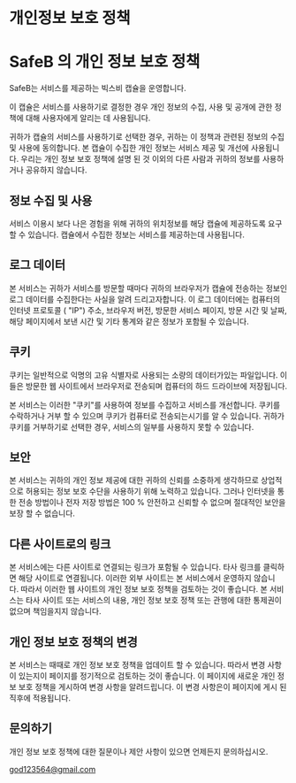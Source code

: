 # 개인정보 보호 정책

# SafeB **의 개인 정보 보호 정책**

SafeB는 서비스를 제공하는 빅스비 캡슐을 운영합니다.

이 캡슐은 서비스를 사용하기로 결정한 경우 개인 정보의 수집, 사용 및 공개에 관한 정책에 대해 사용자에게 알리는 데 사용됩니다. 

귀하가 캡슐의 서비스를 사용하기로 선택한 경우, 귀하는 이 정책과 관련된 정보의 수집 및 사용에 동의합니다. 본 캡슐이 수집한 개인 정보는 서비스 제공 및 개선에 사용됩니다. 우리는 개인 정보 보호 정책에 설명 된 것 이외의 다른 사람과 귀하의 정보를 사용하거나 공유하지 않습니다.

## **정보 수집 및 사용**

서비스 이용시 보다 나은 경험을 위해 귀하의 위치정보를 해당 캡슐에 제공하도록 요구할 수 있습니다. 캡슐에서 수집한 정보는 서비스를 제공하는데 사용됩니다.

## **로그 데이터**

본 서비스는 귀하가 서비스를 방문할 때마다 귀하의 브라우저가 캡슐에 전송하는 정보인 로그 데이터를 수집한다는 사실을 알려 드리고자합니다. 이 로그 데이터에는 컴퓨터의 인터넷 프로토콜 ( "IP") 주소, 브라우저 버전, 방문한 서비스 페이지, 방문 시간 및 날짜, 해당 페이지에서 보낸 시간 및 기타 통계와 같은 정보가 포함될 수 있습니다.

## **쿠키**

쿠키는 일반적으로 익명의 고유 식별자로 사용되는 소량의 데이터가있는 파일입니다. 이들은 방문한 웹 사이트에서 브라우저로 전송되며 컴퓨터의 하드 드라이브에 저장됩니다.

본 서비스는 이러한 "쿠키"를 사용하여 정보를 수집하고 서비스를 개선합니다. 쿠키를 수락하거나 거부 할 수 있으며 쿠키가 컴퓨터로 전송되는시기를 알 수 있습니다. 귀하가 쿠키를 거부하기로 선택한 경우, 서비스의 일부를 사용하지 못할 수 있습니다.

## **보안**

본 서비스는 귀하의 개인 정보 제공에 대한 귀하의 신뢰를 소중하게 생각하므로 상업적으로 허용되는 정보 보호 수단을 사용하기 위해 노력하고 있습니다. 그러나 인터넷을 통한 전송 방법이나 전자 저장 방법은 100 % 안전하고 신뢰할 수 없으며 절대적인 보안을 보장 할 수 없습니다.

## **다른 사이트로의 링크**

본 서비스에는 다른 사이트로 연결되는 링크가 포함될 수 있습니다. 타사 링크를 클릭하면 해당 사이트로 연결됩니다. 이러한 외부 사이트는 본 서비스에서 운영하지 않습니다. 따라서 이러한 웹 사이트의 개인 정보 보호 정책을 검토하는 것이 좋습니다. 본 서비스는 타사 사이트 또는 서비스의 내용, 개인 정보 보호 정책 또는 관행에 대한 통제권이 없으며 책임을지지 않습니다.

## **개인 정보 보호 정책의 변경**

본 서비스는 때때로 개인 정보 보호 정책을 업데이트 할 수 있습니다. 따라서 변경 사항이 있는지이 페이지를 정기적으로 검토하는 것이 좋습니다. 이 페이지에 새로운 개인 정보 보호 정책을 게시하여 변경 사항을 알려드립니다. 이 변경 사항은이 페이지에 게시 된 직후에 적용됩니다.

## **문의하기**

개인 정보 보호 정책에 대한 질문이나 제안 사항이 있으면 언제든지 문의하십시오.

[god123564@gmail.com](mailto:god123564@gmail.com)